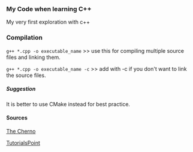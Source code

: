 ### My Code when learning C++

My very first exploration with c++

### Compilation

`g++ *.cpp -o executable_name` >> use this for compiling multiple source files and linking them.

`g++ *.cpp -o executable_name -c` >> add with -c if you don't want to link the source files.

##### Suggestion

It is better to use CMake instead for best practice.

#### Sources

[The Cherno](https://www.youtube.com/channel/UCQ-W1KE9EYfdxhL6S4twUNw)

[TutorialsPoint](https://www.tutorialspoint.com/cplusplus/index.htm)
